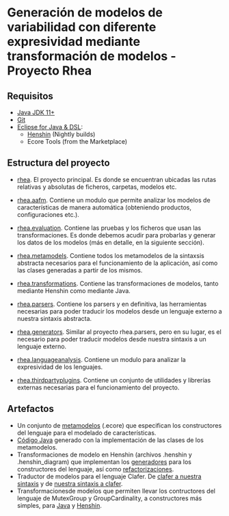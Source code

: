 # Generación de modelos de variabilidad con diferente expresividad mediante transformación de modelos - Proyecto Rhea

## Requisitos
- [Java JDK 11+](https://www.oracle.com/java/)
- [Git](https://git-scm.com/)
- [Eclipse for Java & DSL](https://www.eclipse.org/):
  - [Henshin](https://www.eclipse.org/henshin/) (Nightly builds)
  - Ecore Tools (from the Marketplace)

## Estructura del proyecto
* [rhea](https://github.com/CAOSD-group/rhea/tree/main/rhea). El proyecto principal. Es donde se encuentran ubicadas las rutas relativas y absolutas de ficheros, carpetas, modelos etc.

* [rhea.aafm](https://github.com/CAOSD-group/rhea/tree/main/rhea.aafm). Contiene un modulo que permite analizar los modelos de características de manera automática (obteniendo productos, configuraciones etc.).

* [rhea.evaluation](https://github.com/CAOSD-group/rhea/tree/main/rhea.evaluation). Contiene las pruebas y los ficheros que usan las transformaciones. Es donde debemos acudir para probarlas y generar los datos de los modelos (más en detalle, en la siguiente sección).

* [rhea.metamodels](https://github.com/CAOSD-group/rhea/tree/main/rhea.metamodels). Contiene todos los metamodelos de la sintaxsis abstracta necesarios para el funcionamiento de la aplicación, así como las clases generadas a partir de los mismos.

* [rhea.transformations](https://github.com/CAOSD-group/rhea/tree/main/rhea.transformations). Contiene las transformaciones de modelos, tanto mediante Henshin como mediante Java.

* [rhea.parsers](https://github.com/CAOSD-group/rhea/tree/main/rhea.parsers). Contiene los parsers y en definitiva, las herramientas necesarias para poder traducir los modelos desde un lenguaje externo a nuestra sintaxis abstracta.

* [rhea.generators](https://github.com/CAOSD-group/rhea/tree/main/rhea.generators). Similar al proyecto rhea.parsers, pero en su lugar, es el necesario para poder traducir modelos desde nuestra sintaxis a un lenguaje externo.

* [rhea.languageanalysis](https://github.com/CAOSD-group/rhea/tree/main/rhea.languageanalysis). Contiene un modulo para analizar la expresividad de los lenguajes.

* [rhea.thirdpartyplugins](https://github.com/CAOSD-group/rhea/tree/main/rhea.thirdpartyplugins). Contiene un conjunto de utilidades y librerías externas necesarias para el funcionamiento del proyecto.

## Artefactos
* Un conjunto de [metamodelos](https://github.com/CAOSD-group/rhea/tree/main/rhea.metamodels/metamodels) (.ecore) que especifican los constructores del lenguaje para el modelado de características.
* [Código Java](https://github.com/CAOSD-group/rhea/tree/main/rhea.metamodels/src/rhea/metamodels) generado con la implementación de las clases de los metamodelos.
* Transformaciones de modelo en Henshin (archivos .henshin y .henshin_diagram) que implementan los [generadores](https://github.com/CAOSD-group/rhea/tree/main/rhea.transformations/languagegenerators) para los constructores del lenguaje, así como [refactorizaciones](https://github.com/CAOSD-group/rhea/tree/main/rhea.transformations/refactorings).
* Traductor de modelos para el lenguaje Clafer. De [clafer a nuestra sintaxis](https://github.com/CAOSD-group/rhea/tree/main/rhea.parsers/src/rhea/parsers/clafer) y de [nuestra sintaxis a clafer](https://github.com/CAOSD-group/rhea/tree/main/rhea.generators/src/rhea/generators).
* Transformacionesde modelos que permiten llevar los contructores del lenguaje de MutexGroup y GroupCardinality, a constructores más simples, para [Java](https://github.com/CAOSD-group/rhea/tree/main/rhea.transformations/src/rhea/transformations/refactoringJava) y [Henshin](https://github.com/CAOSD-group/rhea/tree/main/rhea.transformations/src/rhea/transformations/refactoringHenshin).
